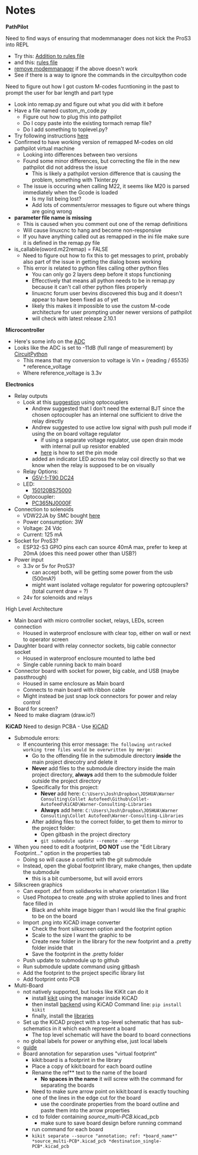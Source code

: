 # Notes

**PathPilot**

Need to find ways of ensuring that modemmanager does not kick the ProS3 into REPL
- Try this: [Addition to rules file](https://www.metrel.si/support/confluence/mpd/en/software-troubleshooting/how-to-communicate-with-instruments-under-linux#:~:text=On%20most%20Linux%20distributions%20ModemManager,to%20use%20specific%20USB%20device)
- and this: [rules file](https://www.downtowndougbrown.com/2016/10/fix-for-usb-serial-port-being-opened-by-modemmanager-at-startup/)
- [remove modemmanager](https://superuser.com/questions/568502/usb-device-blocked-at-startup-by-modem-manager) if the above doesn't work
- See if there is a way to ignore the commands in the circuitpython code

Need to figure out how I got custom M-codes fucntioning in the past to prompt the user for bar length and part type
- Look into remap.py and figure out what you did with it before
- Have a file named custom_m_code.py
  - Figure out how to plug this into pathpilot
  - Do I copy paste into the existing tormach remap file?
  - Do I add something to toplevel.py?
- Try following instructions [here](https://forum.linuxcnc.org/20-g-code/33642-custom-m-code-python)
- Confirmed to have working version of remapped M-codes on old pathpilot virtual machine
  - Looking into differences between two versions
  - Found some minor differences, but correcting the file in the new pathpilot did not address the issue
    - This is likely a pathpilot version difference that is causing the problem, something with Tkinter.py
  - The issue is occuring when calling M22, it seems like M20 is parsed immediately when the Gcode is loaded
    - Is my list being lost?
    - Add lots of comments/error messages to figure out where things are going wrong
- **parameter file name is missing**
  - This is caused when you comment out one of the remap definitions
  - Will cause linuxcnc to hang and become non-responsive
  - If you have anything called out as remapped in the ini file make sure it is defined in the remap.py file
- is_callable(oword.m22remap) = FALSE
  - Need to figure out how to fix this to get messages to print, probably also part of the issue in getting the dialog boxes working
  - This error is related to python files calling other python files
    - You can only go 2 layers deep before it stops functioning
    - Effecctively that means all python needs to be in remap.py because it can't call other python files properly
    - linuxcnc forum user bevins discovered this bug and it doesn't appear to have been fixed as of yet
    - likely this makes it impossible to use the custom M-code architecture for user prompting under newer versions of pathpilot
    - will check with latest release 2.10.1

**Microcontroller**
- Here's some info on the [ADC](https://docs.espressif.com/projects/esp-idf/en/v4.4/esp32s3/api-reference/peripherals/adc.html)
- Looks like the ADC is set to -11dB (full range of measurement) by [CircuitPython](https://github.com/adafruit/circuitpython/issues/8754)
  - This means that my conversion to voltage is Vin = (reading / 65535) * reference_voltage
  - Where reference_voltage is 3.3v

**Electronics**
- Relay outputs
  - Look at this [suggestion](https://electronics.stackexchange.com/questions/449872/relay-control-by-using-microcontroller) using optocouplers
    - Andrew suggested that I don't need the external BJT since the chosen optocoupler has an internal one sufficient to drive the relay directly
    - Andrew suggested to use active low signal with push pull mode if using the on board voltage regulator
      - if using a separate voltage regulator, use open drain mode with internal pull up resistor enabled
      - [here](https://docs.circuitpython.org/en/latest/shared-bindings/digitalio/index.html) is how to set the pin mode
    - added an indicator LED across the relay coil directly so that we know when the relay is supposed to be on visually
  - Relay Options:
    - [G5V-1-T90 DC24](https://www.digikey.com/en/products/detail/omron-electronics-inc-emc-div/G5V-1-T90-DC24/6650357)
  - LED:
    - [150120BS75000](https://www.digikey.com/en/products/detail/w%C3%BCrth-elektronik/150120BS75000/4489933)
  - Optocoupler:
    - [PC365NJ0000F](https://www.digikey.com/en/products/detail/sharp-socle-technology/PC365NJ0000F/720501)
- Connection to solenoids
  - VDW22JA by SMC bought [here](https://us.misumi-ec.com/vona2/detail/221006494761/?HissuCode=VDW22JA&PNSearch=VDW22JA&searchFlow=results2type&KWSearch=VDW22JA&Tab=catalog&curSearch=%7b%22field%22%3a%22%40search%22%2c%22seriesCode%22%3a%22221006494761%22%2c%22innerCode%22%3a%22%22%2c%22sort%22%3a1%2c%22specSortFlag%22%3a0%2c%22allSpecFlag%22%3a0%2c%22page%22%3a1%2c%22pageSize%22%3a%2260%22%2c%2200000030955%22%3a%22b%22%2c%2200000030968%22%3a%22g%22%2c%2200000030971%22%3a%22b%22%2c%2200000030965%22%3a%22mdm00000000000003%22%2c%22SP910002396%22%3a%22mdm00000000000006%22%2c%22SP910002397%22%3a%22mdm00000000000001%22%2c%22SP910002399%22%3a%22mdm00000000000001%22%2c%22SP910002400%22%3a%22mdm00000000000001%22%2c%22SP910002401%22%3a%22mdm00000000000001%22%2c%22SP910002402%22%3a%22mdm00000000000001%22%2c%22fixedInfo%22%3a%22innerCode%3aMDM00012160730%7c19%22%7d)
  - Power consumption: 3W
  - Voltage: 24 Vdc
  - Current: 125 mA
- Socket for ProS3?
  - ESP32-S3 GPIO pins each can source 40mA max, prefer to keep at 20mA (does this need power other than USB?)
- Power input
  - 3.3v or 5v for ProS3?
    - can accept both, will be getting some power from the usb (500mA?)
    - might want isolated voltage regulator for powering optcouplers? (total current draw = ?)
  - 24v for solenoids and relays

High Level Architecture
- Main board with micro controller socket, relays, LEDs, screen connection
  - Housed in waterproof enclosure with clear top, either on wall or next to operator screen
- Daughter board with relay connector sockets, big cable connector socket
  - Housed in waterproof enclosure mounted to lathe bed
  - Single cable running back to main board
- Connector board with socket for power, big cable, and USB (maybe passthrough)
  - Housed in same enclosure as Main board
  - Connects to main board with ribbon cable
  - Might instead be just snap lock connectors for power and relay control 
- Board for screen?
- Need to make diagram (draw.io?)

**KiCAD**
Need to design PCBA - Use [KiCAD](https://www.kicad.org/)
- Submodule errors:
  - If encountering this error message: `The following untracked working tree files would be overwritten by merge:`
    - Go to the offending file in the submodule directory **inside** the main project direcotry and delete it
    - **Never** add files to the submodule directory inside the main project directory, **always** add them to the submodule folder outside the project directory
    - Specifically for this project:
      - **Never** add here: `C:\Users\Josh\Dropbox\JOSHUA\Warner Consulting\Collet Autofeed\Github\Collet-Autofeed\KiCAD\Warner-Consulting-Libraries`
      - **Always** add here: `C:\Users\Josh\Dropbox\JOSHUA\Warner Consulting\Collet Autofeed\Warner-Consulting-Libraries`
    - After adding files to the correct folder, to get them to mirror to the project folder:
      - Open gitbash in the project directory
      - `git submodule update --remote --merge`
- When you need to edit a footprint, **DO NOT** use the "Edit Library Footprint..." option in the properties tab
  - Doing so will cause a conflict with the git submodule
  - Instead, open the global footprint library, make changes, then update the submodule
    - this is a bit cumbersome, but will avoid errors
- Silkscreen graphics
  - Can export .dxf from solidworks in whatver orientation I like
  - Used Photopea to create .png with stroke applied to lines and front face filled in
    - Black and white image bigger than I would like the final graphic to be on the board
  - Import .png into KiCAD image converter
    - Check the front silkscreen option and the footprint option
    - Scale to the size I want the graphic to be
    - Create new folder in the library for the new footprint and a .pretty folder inside that
    - Save the footprint in the .pretty folder
  - Push update to submodule up to github
  - Run submodule update command using gitbash
  - Add the footprint to the project specific library list
  - Add footprint onto PCB
- Multi-Board
  - not natively supported, but looks like KiKit can do it
    - install [kikit](https://yaqwsx.github.io/KiKit/v1.4/installation/intro/) using the manager inside KiCAD
    - then install [backend](https://yaqwsx.github.io/KiKit/v1.4/installation/windows/#installation-on-windows) using KiCAD Command line: `pip install kikit`
    - finally, install the [libraries](https://yaqwsx.github.io/KiKit/v1.4/installation/gui_and_libs/)
  - Set up the KiCAD project with a top-level schematic that has sub-schematics in it which each represent a board
    - The top level schematic will have the board to board connections 
  - no global labels for power or anything else, just local labels
  - [guide](https://yaqwsx.github.io/KiKit/v1.4/multiboard/#multi-board-workflow-with-kikit)
  - Board annotation for separation uses "virtual footprint"
    - kikit:board is a footprint in the library
    - Place a copy of kikit:board for each board outline
    - Rename the ref** text to the name of the board
      - **No spaces in the name** it will screw with the command for separating the boards
    - Need to make sure arrow point on kikit:board is exactly touching one of the lines in the edge cut for the board
      - use the coordinate properties from the board outline and paste them into the arrow properties
    - cd to folder containing *source_multi-PCB*.kicad_pcb
      - make sure to save board design before running command
    - run command for each board
    - `kikit separate --source "annotation; ref: *board_name*" *source_multi-PCB*.kicad_pcb *destination_single-PCB*.kicad_pcb`
